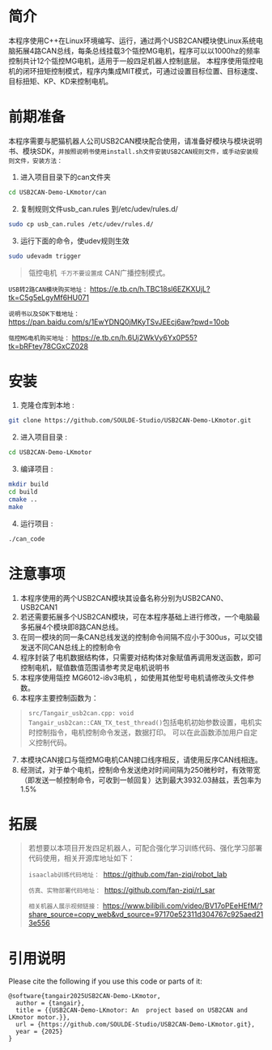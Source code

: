 

# 简介
   本程序使用C++在Linux环境编写、运行，通过两个USB2CAN模块使Linux系统电脑拓展4路CAN总线，每条总线挂载3个瓴控MG电机，程序可以以1000hz的频率控制共计12个瓴控MG电机，适用于一般四足机器人控制底层。
   本程序使用瓴控电机的闭环扭矩控制模式，程序内集成MIT模式，可通过设置目标位置、目标速度、目标扭矩、KP、KD来控制电机。


# 前期准备
本程序需要与肥猫机器人公司USB2CAN模块配合使用，请准备好模块与模块说明书、模块SDK，`并按照说明书使用install.sh文件安装USB2CAN规则文件，或手动安装规则文件，安装方法：`
1. 进入项目目录下的can文件夹
```bash
cd USB2CAN-Demo-LKmotor/can
```
2. 复制规则文件usb_can.rules 到/etc/udev/rules.d/
```bash
sudo cp usb_can.rules /etc/udev/rules.d/
```
3. 运行下面的命令，使udev规则生效
```bash
sudo udevadm trigger
```

>瓴控电机``` 千万不要设置成``` CAN广播控制模式。



```USB转2路CAN模块购买地址：```
https://e.tb.cn/h.TBC18sl6EZKXUjL?tk=C5g5eLgyMf6HU071

```说明书以及SDK下载地址：```
https://pan.baidu.com/s/1EwYDNQ0jMKyTSvJEEcj6aw?pwd=10ob

```瓴控MG电机购买地址：```
https://e.tb.cn/h.6Uj2WkVy6Yx0P55?tk=bRFtey78CGxCZ028



# 安装
1. 克隆仓库到本地 :
```bash
git clone https://github.com/SOULDE-Studio/USB2CAN-Demo-LKmotor.git
```
2. 进入项目目录 :
```bash
cd USB2CAN-Demo-LKmotor
```
3. 编译项目 :
```bash
mkdir build
cd build
cmake ..
make
```
4. 运行项目 :
```bash
./can_code
```


# 注意事项
1. 本程序使用的两个USB2CAN模块其设备名称分别为USB2CAN0、USB2CAN1
2. 若还需要拓展多个USB2CAN模块，可在本程序基础上进行修改，一个电脑最多拓展4个模块即8路CAN总线。
3. 在同一模块的同一条CAN总线发送的控制命令间隔不应小于300us，可以交错发送不同CAN总线上的控制命令
4. 程序封装了电机数据结构体，只需要对结构体对象赋值再调用发送函数，即可控制电机，赋值数值范围请参考灵足电机说明书
5. 本程序使用瓴控 MG6012-i8v3电机 ，如使用其他型号电机请修改头文件参数。
6. 本程序主要控制函数为：
>`src/Tangair_usb2can.cpp: void Tangair_usb2can::CAN_TX_test_thread()`包括电机初始参数设置，电机实时控制指令，电机控制命令发送，数据打印。
>可以在此函数添加用户自定义控制代码。
7. 本模块CAN接口与瓴控MG电机CAN接口线序相反，请使用反序CAN线相连。
8. 经测试，对于单个电机，控制命令发送绝对时间间隔为250微秒时，有效带宽（即发送一帧控制命令，可收到一帧回复）达到最大3932.03赫兹，丢包率为1.5%

# 拓展
> 若想要以本项目开发四足机器人，可配合强化学习训练代码、强化学习部署代码使用，相关开源库地址如下：
> 
> ```isaaclab训练代码地址： ```https://github.com/fan-ziqi/robot_lab
> 
>  ```仿真、实物部署代码地址： ```https://github.com/fan-ziqi/rl_sar
> 
>  ```相关机器人展示视频链接：``` https://www.bilibili.com/video/BV17oPEeHEfM/?share_source=copy_web&vd_source=97170e52311d304767c925aed213e556
> 



# 引用说明

Please cite the following if you use this code or parts of it:

```
@software{tangair2025USB2CAN-Demo-LKmotor,
  author = {tangair},
  title = {{USB2CAN-Demo-LKmotor: An  project based on USB2CAN and LKmotor motor.}},
  url = {https://github.com/SOULDE-Studio/USB2CAN-Demo-LKmotor.git},
  year = {2025}
}
```


